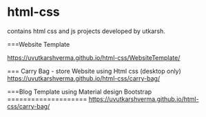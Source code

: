 # html-css
contains html css and js projects developed by utkarsh.


===Website Template

<a href="https://uvutkarshverma.github.io/html-css/WebsiteTemplate/">https://uvutkarshverma.github.io/html-css/WebsiteTemplate/</a>

=== Carry Bag - store Website using Html css (desktop only)
<a href="https://uvutkarshverma.github.io/html-css/carry-bag/">https://uvutkarshverma.github.io/html-css/carry-bag/</a>

===Blog Template using Material design Bootstrap  ====================
<a href="https://uvutkarshverma.github.io/html-css/blog-mdb-template/">https://uvutkarshverma.github.io/html-css/carry-bag/</a>


